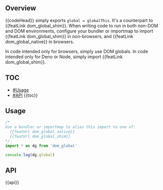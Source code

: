 ## Overview

{{codeHead}} simply exports `global = globalThis`. It's a counterpart to {{featLink dom_global_shim}}. When writing code to run in both non-DOM and DOM environments, configure your bundler or importmap to import {{featLink dom_global_shim}} in non-browsers, and {{featLink dom_global_native}} in browsers.

In code intended only for browsers, simply use DOM globals. In code intended only for Deno or Node, simply import {{featLink dom_global_shim}}.

## TOC

* [#Usage](#usage)
* [#API](#api)
{{toc}}

## Usage

```js
/*
Use a bundler or importmap to alias this import to one of:
  {{featUrl dom_global_native}}
  {{featUrl dom_global_shim}}
*/
import * as dg from 'dom_global'

console.log(dg.global)
```

## API

{{api}}
